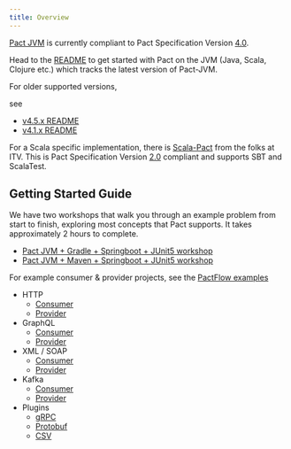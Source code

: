 ```yaml
---
title: Overview
---
```


[Pact JVM](https://github.com/pact-foundation/pact-jvm) is currently compliant to Pact Specification Version [4.0](https://github.com/pact-foundation/pact-specification/tree/version-4).

Head to the [README](jvm/readme) to get started with Pact on the JVM \(Java, Scala, Clojure etc.\) which tracks the latest version of Pact-JVM.

For older supported versions, 

see

- [v4.5.x README](jvm/v4.5.x/readme)
- [v4.1.x README](jvm/v4.1.x/readme)

For a Scala specific implementation, there is [Scala-Pact](scala) from the folks at ITV. This is Pact Specification Version [2.0](https://github.com/pact-foundation/pact-specification/tree/version-2) compliant and supports SBT and ScalaTest.

## Getting Started Guide

We have two workshops that walk you through an example problem from start to finish, exploring most concepts that Pact supports. It takes approximately 2 hours to complete.

- [Pact JVM + Gradle + Springboot + JUnit5 workshop](https://github.com/pact-foundation/pact-workshop-jvm-spring) 
- [Pact JVM + Maven + Springboot + JUnit5 workshop](https://github.com/pact-foundation/pact-workshop-Maven-Springboot-JUnit5) 

For example consumer & provider projects, see the [PactFlow examples](https://docs.pactflow.io/docs/examples)

- HTTP
  - [Consumer](https://github.com/pactflow/example-consumer-java-junit)
  - [Provider](https://github.com/pactflow/example-provider-springboot)
- GraphQL
  - [Consumer](https://github.com/pactflow/example-consumer-java-graphql)
  - [Provider](https://github.com/pactflow/pactflow-example-provider-java-graphql)
- XML / SOAP
  - [Consumer](https://github.com/pactflow/example-consumer-java-soap)
  - [Provider](https://github.com/pactflow/example-provider-java-soap)
- Kafka
  - [Consumer](https://github.com/pactflow/example-consumer-java-kafka)
  - [Provider](https://github.com/pactflow/example-provider-java-kafka)
- Plugins
  - [gRPC](https://github.com/pact-foundation/pact-plugins/tree/main/examples/gRPC)
  - [Protobuf](https://github.com/pact-foundation/pact-plugins/tree/main/examples/protobuf)
  - [CSV](https://github.com/pact-foundation/pact-plugins/tree/main/examples/csv)